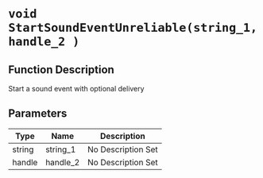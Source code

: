 # `void StartSoundEventUnreliable(string_1, handle_2 )`
## Function Description
Start a sound event with optional delivery
## Parameters
Type|Name|Description
--|--|--
string|string_1|No Description Set
handle|handle_2|No Description Set
